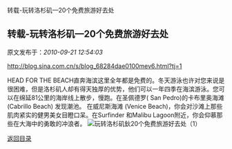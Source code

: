 转载-玩转洛杉矶—20个免费旅游好去处
## 转载-玩转洛杉矶—20个免费旅游好去处

 原文发布于：*2010-09-21 12:54:03*

[
http&#58;//blog.sina.com.cn/s/blog_68284dae0100mev6.html?tj=1](http&#58;//blog.sina.com.cn/s/blog_68284dae0100mev6.html?tj=1)

HEAD FOR THE BEACH直奔海滨这里全年都是免费的。冬天游泳也许对您来说是很困难，但是洛杉矶人却有得天独厚的优势，他们可以一年四季在海滨游泳。您可以在绵延81公里的海岸线上散步，慢跑。在圣佩德罗(
San Pedro)的卡布里奥海滩 (Cabrillo Beach) 发现潮池。 在威尼斯海滩 (Venice
Beach)，你会对沙滩上那些肌肉紧实的健男美女目瞪口呆。在Surfinder 和Malibu
Lagoon附近，你会仰慕那些在大海中的勇敢的冲浪者。
![玩转洛杉矶鈥20个免费旅游好去处（1）](http&#58;//static11.photo.sina.com.cn/middle/68284daet8fa2f5560a2a&amp;690)

[返回目录](index.html)
